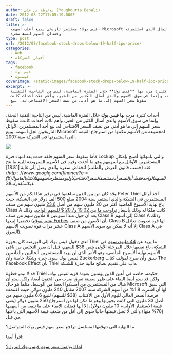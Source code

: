 ```yaml
---
author: يوغرطة بن علي (Youghourta Benali)
date: 2012-08-22T17:05:19.000Z
draft: false
title: >-
  فيس بوك: مستثمر تاريخي يبيع أغلب أسهمه، Microsoft تسترجع المال الذي استثمرته
  وفقدان السهم لنصف سعره  
type: post
url: /2012/08/facebook-stock-drops-below-19-half-ipo-price/
categories:
  - Web
  - أخبار الشركات
tags:
  - facebook
  - فيس بوك
  - فيسبوك
coverImage: /static/images/facebook-stock-drops-below-19-half-ipo-price/facebook.jpg
excerpt: >-
  أحداث كثيرة مرت بها **فيس بوك** خلال الفترة الماضية، ليس من الناحية التقنية
  البحتة، وإنما في سوق الأسهم والذي أسال الكثير من الحبر، وأهم ثلاث أحداث كانت:
  سقوط سعر السهم إلى ما هو أدنى من نصف السعر الافتتاحي له، بيع
---
```

أحداث كثيرة مرت بها **فيس بوك** خلال الفترة الماضية، ليس من الناحية التقنية البحتة، وإنما في سوق الأسهم والذي أسال الكثير من الحبر، وأهم ثلاث أحداث كانت: سقوط سعر السهم إلى ما هو أدنى من نصف السعر الافتتاحي له، بيع أحد المستثمرين الأوائل التاريخيين لجل أسهمه، وبيع Microsoft لمجموعة من الأسهم مكنتها من استرجاع القيمة التي استثمرتها في الشركة سنة 2007.

![](/static/images/facebook-stock-drops-below-19-half-ipo-price/facebook.jpg)

فأما سقوط سعر السهم فلقد حدث بعد انتهاء فترة Lockup والتي بانتهائها أصبح بإمكان المستثمرين الأوائل بيع أسهمهم وهو ما أحدث وفرة في الأسهم المعروضة للبيع ما نتج عنه (حسب قانون العرض والطلب) انخفاض سعره والذي وصل إلى غاية [18.81$](http://www.google.com/finance?q=fb) للسهم الواحد فقط، أي إلى سعر أدنى من نصف السعر الافتتاحي لأول يوم من طرح أسهمه للاكتتاب العام والذي كان مُقدرا بـ 38$.

وقد كان من بين الذين ساهموا في توفير هذا الكم من الأسهم Peter Thiel أحد أوائل المستثمرين في الشبكة والذي استثمر سنة 2004 مبلغ 500 ألف دولار في الشبكة، حيث باع نهاية الأسبوع الماضية أكثر من 20 مليون سهم من أصل [23.6](http://www.forbes.com/sites/ryanmac/2012/08/20/peter-thiel-sells-facebook-shares/) مليون سهم من صنف Class A كانت ملكا له وذلك بأسعار [تراوحت ما بين 19.02 و20.7 $ للسهم الواحد](http://sec.gov/Archives/edgar/data/1211060/000120919112042645/xslF345X03/doc4.xml)، وذلك بعد أن حول منذ أسبوعين 9 ملايين سهم من صنف Class B إلى أسهم Class A وذلك تحضيرا لبيعها ([يشير موقع Forbes](http://www.forbes.com/sites/ryanmac/2012/08/20/peter-thiel-sells-facebook-shares/) بأن الأسهم من صنف Class B لها قوة تصويت تعادل عشر مرات قوة تصويت الأسهم Class A إلا أنه لا يمكن بيع سوى الأسهم Class A في السوق).

لدى دخول فيس بوك إلى البورصة كان بحوزة Thiel ما يزيد عن [44 مليون سهم](http://www.forbes.com/sites/ericjackson/2012/08/22/why-peter-thiel-should-be-ashamed-and-resign-from-facebooks-board-immediately/) في الشبكة، باع نصفها خلال المرحلة الأولى بثمن 38$ للسهم، قبل أن يقرر التخلص من باقي الأسهم نهاية الأسبوع الماضي، وهو الأمر الذي لن يزيد المستثمرين الحاليين والقادمين لفيس بوك سوى حيرة وشكا، خاصة وأن Zuckerberg سبق وأن صرح لمؤلف كتاب The Facebook Effect بأن Thiel دأب على تقديم نصائح مالية حذرة للشبكة.

قد لا تبدو خطوة Thiel حكيمة، خاصة في أعين الذين يؤمنون بعودة قوية لفيس بوك، ولكن قد يبدو أيضا البقاء على ظهر سفينة تغرق ضرب من الجنون أيضا، ولكن يبدو أن هناك من المستثمرين من أمسكوا العصا من الوسط، مثلما هو حال Microsoft التي سبق لها أن اشترت 1.8% من أسهم الشركة سنة 2007 مقابل 240 مليون دولار، حيث اغتنمت فرصة السعر العالي لليوم الأول من الاكتتاب (38$ للسهم) لتبيع 6.6 مليون سهم من أصل 33 مليون التي كانت بحوزتها وهو ما مكن لها من استرجاع 250 مليون دولار (يعني قيمة الاستثمار الأولي+ 10 مليون دولار)، إلا أنها فضلت الإبقاء على ما تبقى من أسهمها (78% منها) والتي لا تصل قيمتها حاليا سوى إلى أقل من ضعف قيمة الأسهم التي باعتها من قبل.

ما النهاية التي تتوقعها لمسلسل تراجع سعر سهم فيس بوك المتواصل؟

اقرأ أيضا:

[لماذا يواصل سعر سهم فيس بوك النزول؟](https://socialmedia4arab.com/2012/06/facebook-shares-keep-falling/)
